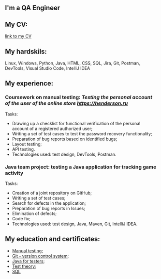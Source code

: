 ## I'm a QA Engineer
## My CV: 
[link to my CV](https://docs.google.com/document/d/1fs6OZGODtcUvfS7ZNXZ0FL4qKCQaIqNzG7OoObw8g2Q/edit?usp=sharing)
## My hardskils:
Linux, Windows, Python, Java, HTML, CSS, SQL, Jira, Git, Postman, DevTools,  Visual Studio Code, IntelliJ IDEA
## My experience:
### Coursework on manual testing: *Testing the personal account of the user of the online store https://henderson.ru*
Tasks:
- Drawing up a checklist for functional verification of the personal account of a registered authorized user;
- Writing a set of test cases to test the password recovery functionality;
- Preparation of bug reports based on identified bugs;
- Layout testing;
- API testing.
- Technologies used: test design, DevTools, Postman.

### Java team project: testing a Java application for tracking game activity
Tasks:
- Creation of a joint repository on GitHub;
- Writing a set of test cases;
- Search for defects in the application;
- Preparation of bug reports in Issues;
- Elimination of defects;
- Code fix;
- Technologies used: test design, Java, Maven, Git, IntelliJ IDEA.

## My education and certificates:
- [Manual testing](https://netology.ru/sharing/625df093dd5b543d2348fce775d5a685?utm_source=social&utm_campaign=achievements);
- [Git - version control system](https://netology.ru/sharing/6fb442e09a29c9741f998ead60fa82d1?utm_source=social&utm_campaign=achievements);
- [Java for testers](https://netology.ru/sharing/ef86958cd60d629321b1ebbc24d4cf1a?utm_source=social&utm_campaign=achievements);
- [Test theory](https://stepik.org/cert/1962320);
- [SQL](https://stepik.org/cert/1975086)

